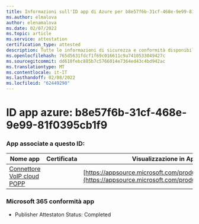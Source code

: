 ```yaml
---
title: Informazioni sull'ID app di Azure per b8e57f6b-31cf-468e-9e99-81f0395cb1f9
ms.author: elmalova
author: elenamalova
ms.date: 02/07/2022
ms.topic: article
ms.service: attestation
certification_type: attested
description: Tutte le informazioni di sicurezza e conformità disponibili per b8e57f6b-31cf-468e-9e99-81f0395cb1f9.
ms.openlocfilehash: 765d5631fdcf1f69c016611c9a7410533049427c
ms.sourcegitcommit: dd610febc885b7c5766014e7364ed43c4bd942ac
ms.translationtype: MT
ms.contentlocale: it-IT
ms.lasthandoff: 02/08/2022
ms.locfileid: "62449290"
---
```

# <a name="azure-app-id-b8e57f6b-31cf-468e-9e99-81f0395cb1f9"></a>ID app azure: b8e57f6b-31cf-468e-9e99-81f0395cb1f9


### <a name="apps-associated-with-this-id"></a>App associate a questo ID:
| **Nome app** | **Certificata** | **Visualizzazione in AppSource** |
|--------------|---------------|-----------------------|
| [Connettore VoIP cloud POPP](https://docs.microsoft.com/microsoft-365-app-certification/forward/WA200003306) |  | [https://appsource.microsoft.com/product/office/WA200003306](https://appsource.microsoft.com/product/office/WA200003306) |

### <a name="microsoft-365-app-compliance-status"></a>Microsoft 365 conformità app
- Publisher Attestaton Status: Completed
